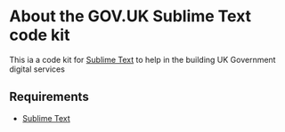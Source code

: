 # About the GOV.UK Sublime Text code kit
This ia a code kit for [Sublime Text](https://www.sublimetext.com/) to help in the building UK Government digital services

## Requirements
- [Sublime Text](https://www.sublimetext.com/)

